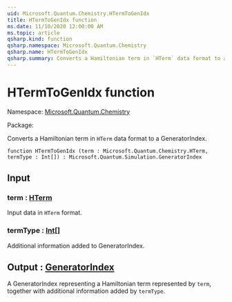 ```yaml
---
uid: Microsoft.Quantum.Chemistry.HTermToGenIdx
title: HTermToGenIdx function
ms.date: 11/10/2020 12:00:00 AM
ms.topic: article
qsharp.kind: function
qsharp.namespace: Microsoft.Quantum.Chemistry
qsharp.name: HTermToGenIdx
qsharp.summary: Converts a Hamiltonian term in `HTerm` data format to a GeneratorIndex.
---
```


# HTermToGenIdx function

Namespace: [Microsoft.Quantum.Chemistry](xref:Microsoft.Quantum.Chemistry)

Package: [](https://nuget.org/packages/)


Converts a Hamiltonian term in `HTerm` data format to a GeneratorIndex.

```qsharp
function HTermToGenIdx (term : Microsoft.Quantum.Chemistry.HTerm, termType : Int[]) : Microsoft.Quantum.Simulation.GeneratorIndex
```


## Input

### term : [HTerm](xref:Microsoft.Quantum.Chemistry.HTerm)

Input data in `HTerm` format.


### termType : [Int](xref:microsoft.quantum.lang-ref.int)[]

Additional information added to GeneratorIndex.



## Output : [GeneratorIndex](xref:Microsoft.Quantum.Simulation.GeneratorIndex)

A GeneratorIndex representing a Hamiltonian term represented by `term`,together with additional information added by `termType`.